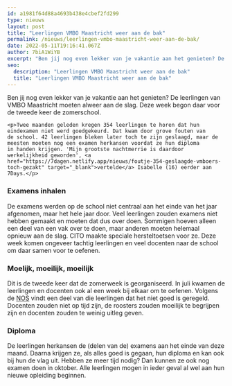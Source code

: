 ```yaml
---
id: a1981f64d88a4693b438e4cbef2fd299
type: nieuws
layout: post
title: "Leerlingen VMBO Maastricht weer aan de bak"
permalink: /nieuws/leerlingen-vmbo-maastricht-weer-aan-de-bak/
date: 2022-05-11T19:16:41.067Z
author: 7biA1WiYB
excerpt: "Ben jij nog even lekker van je vakantie aan het genieten? De leerlingen van VMBO Maastricht moeten alweer aan de slag. Deze week begon daar voor de tweede keer de zomerschool.   "
seo:
  description: "Leerlingen VMBO Maastricht weer aan de bak"
  title: "Leerlingen VMBO Maastricht weer aan de bak"
---
```

Ben jij nog even lekker van je vakantie aan het genieten? De leerlingen van VMBO Maastricht moeten alweer aan de slag. Deze week begon daar voor de tweede keer de zomerschool.   

    <p>Twee maanden geleden kregen 354 leerlingen te horen dat hun eindexamen niet werd goedgekeurd. Dat kwam door grove fouten van de school. 42 leerlingen bleken later toch te zijn geslaagd, maar de meesten moeten nog een examen herkansen voordat ze hun diploma in handen krijgen. 'Mijn grootste nachtmerrie is daardoor werkelijkheid geworden', <a href="https://7dagen.netlify.app/nieuws/foutje-354-geslaagde-vmboers-toch-gezakt" target="_blank">vertelde</a> Isabelle (16) eerder aan 7Days.</p>
<h3>Examens inhalen</h3>
<p>De examens werden op de school niet centraal aan het einde van het jaar afgenomen, maar het hele jaar door. Veel leerlingen zouden examens niet hebben gemaakt en moeten dat dus over doen. Sommigen hoeven alleen een deel van een vak over te doen, maar anderen moeten helemaal opnieuw aan de slag. CITO maakte speciale hersteltoetsen voor ze. Deze week komen ongeveer tachtig leerlingen en veel docenten naar de school om daar samen voor te oefenen.</p>
<h3>Moelijk, moeilijk, moeilijk</h3>
<p>Dit is de tweede keer dat de zomerweek is georganiseerd. In juli kwamen de leerlingen en docenten ook al een week bij elkaar om te oefenen. Volgens de <a href="https://nos.nl/artikel/2246251-zomerschool-vmbo-maastricht-in-volle-gang-merendeel-slaagt-waarschijnlijk.html" target="_blank">NOS</a> vindt een deel van die leerlingen dat het niet goed is geregeld. Docenten zouden niet op tijd zijn, de roosters zouden moeilijk te begrijpen zijn en docenten zouden te weinig uitleg geven. </p>
<h3>Diploma</h3>
<p>De leerlingen herkansen de (delen van de) examens aan het einde van deze maand. Daarna krijgen ze, als alles goed is gegaan, hun diploma en kan ook bij hun de vlag uit. Hebben ze meer tijd nodig? Dan kunnen ze ook nog examen doen in oktober. Alle leerlingen mogen in ieder geval al wel aan hun nieuwe opleiding beginnen. </p>  
